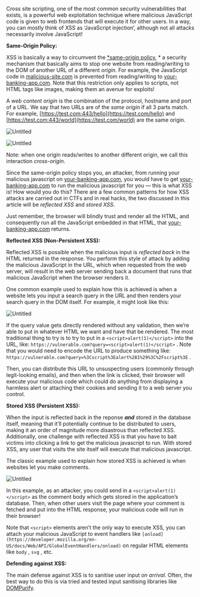 Cross site scripting, one of the most common security vulnerabilities that exists, is a powerful web exploitation technique where malicious JavaScript code is given to web frontends that will execute it for other users. In a way, you can mostly think of XSS as ‘JavaScript injection’, although not all attacks necessarily involve JavaScript!

**Same-Origin Policy:**

XSS is basically a way to circumvent the [*same-origin policy](https://developer.mozilla.org/en-US/docs/Web/Security/Same-origin_policy), * a security mechanism that basically aims to stop one website from reading/writing to the DOM of another URL of a different *origin*. For example, the JavaScript code in [malicious-site.com](http://malicious-site.com) is prevented from reading/writing to [your-banking-app.com](http://your-banking-app.com). Note that this restriction only applies to scripts, not HTML tags like images, making them an avenue for exploits!

A *web content* *origin* is the combination of the protocol, hostname and port of a URL. We say that two URLs are of the *same origin* if all 3 parts match. For example, [https://test.com:443/hello](https://test.com/hello) and [https://test.com:443/world](https://test.com/world) are the same origin.

![Untitled](https://s3.us-west-2.amazonaws.com/secure.notion-static.com/a62900d5-7c11-47c3-b441-ea7d288359e7/Untitled.png?X-Amz-Algorithm=AWS4-HMAC-SHA256&X-Amz-Content-Sha256=UNSIGNED-PAYLOAD&X-Amz-Credential=AKIAT73L2G45EIPT3X45%2F20220410%2Fus-west-2%2Fs3%2Faws4_request&X-Amz-Date=20220410T010158Z&X-Amz-Expires=86400&X-Amz-Signature=88197fd4726c224ebeae42c74f7ea81d6be45aa2896b300c3c9fb4b21e877e45&X-Amz-SignedHeaders=host&response-content-disposition=filename%20%3D%22Untitled.png%22&x-id=GetObject)

![Untitled](https://s3.us-west-2.amazonaws.com/secure.notion-static.com/d1fea390-199b-4aff-8577-63229ab04e80/Untitled.png?X-Amz-Algorithm=AWS4-HMAC-SHA256&X-Amz-Content-Sha256=UNSIGNED-PAYLOAD&X-Amz-Credential=AKIAT73L2G45EIPT3X45%2F20220410%2Fus-west-2%2Fs3%2Faws4_request&X-Amz-Date=20220410T010200Z&X-Amz-Expires=86400&X-Amz-Signature=e37c7bf46cae53b201f38862be840c8c9ef121db77faf27585e841071957e583&X-Amz-SignedHeaders=host&response-content-disposition=filename%20%3D%22Untitled.png%22&x-id=GetObject)

Note: when one origin reads/writes to another different origin, we call this interaction *cross-origin*.

Since the same-origin policy stops you, an attacker, from running your malicious javascript on [your-banking-app.com](http://your-banking-app.com), you would have to get [your-banking-app.com](http://your-banking-app.com) to run the malicious javascript for you — this is what XSS is! How would you do this? There are a few common patterns for how XSS attacks are carried out in CTFs and in real hacks, the two discussed in this article will be *reflected XSS* and *stored XSS*.

Just remember, the browser will blindly trust and render all the HTML, and consequently run all the JavaScript embedded in that HTML, that [your-banking-app.com](http://your-banking-app.com) returns.

**Reflected XSS (Non-Persistent XSS):**

Reflected XSS is possible when the malicious input is *reflected back* in the HTML returned in the response. You perform this style of attack by adding the malicious JavaScript in the URL, which when requested from the web server, will result in the web server sending back a document that runs that malicious JavaScript when the browser renders it.

One common example used to explain how this is achieved is when a website lets you input a search query in the URL and then renders your search query in the DOM itself. For example, it might look like this:

![Untitled](https://www.notion.so/signed/https%3A%2F%2Fs3-us-west-2.amazonaws.com%2Fsecure.notion-static.com%2F03131314-a032-4626-9e0e-077a4f3a6f58%2FUntitled.png?table=block&id=cd831b29-0bc6-4d84-9189-8d5f51e074e3&spaceId=621f113b-b6ad-4296-a660-ef8fddc2eb6f&name=Untitled.png&userId=b31acd67-fcbe-478f-bbe4-8bba3feb2748&cache=v2)

If the query value gets directly rendered without any validation, then we’re able to put in whatever HTML we want and have that be rendered. The most traditional thing to try is to try to put in a `<script>alert(1)</script>` into the URL, like: `https://vulnerable.com?query=<script>alert(1)</script>` . Note that you would need to encode the URL to produce something like: `https://vulnerable.com?query=%3Cscript%3Ealert%281%29%3C%2Fscript%3E` .

Then, you can distribute this URL to unsuspecting users (commonly through legit-looking emails), and then when the link is clicked, their browser will execute your malicious code which could do anything from displaying a harmless alert or attaching their cookies and sending it to a web server you control.

**Stored XSS (Persistent XSS):**

When the input is reflected back in the reponse ***and*** stored in the database itself, meaning that it’ll potentially continue to be distributed to users, making it an order of magnitude more disastrous than reflected XSS. Additionally, one challenge with reflected XSS is that you have to bait victims into clicking a link to get the malicious javascript to run. With stored XSS, any user that visits the site itself will execute that malicious javascript.

The classic example used to explain how stored XSS is achieved is when websites let you make comments. 

![Untitled](https://s3.us-west-2.amazonaws.com/secure.notion-static.com/bde9004b-12f1-4a98-8038-bcc628cbfed5/Untitled.png?X-Amz-Algorithm=AWS4-HMAC-SHA256&X-Amz-Content-Sha256=UNSIGNED-PAYLOAD&X-Amz-Credential=AKIAT73L2G45EIPT3X45%2F20220410%2Fus-west-2%2Fs3%2Faws4_request&X-Amz-Date=20220410T010315Z&X-Amz-Expires=86400&X-Amz-Signature=5242e5950b4ad1e7a3f5ce4f7bd4769d813f4e82ff5c0f8d94dd59b5c6cd2434&X-Amz-SignedHeaders=host&response-content-disposition=filename%20%3D%22Untitled.png%22&x-id=GetObject)

In this example, as an attacker, you could send in a `<script>alert(1)</script>` as the comment body which gets stored in the application’s database. Then, when other users visit the page where your comment is fetched and put into the HTML response, your malicious code will run in their browser!  

Note that `<script>` elements aren’t the only way to execute XSS, you can attach your malicious JavaScript to event handlers like `[onload](https://developer.mozilla.org/en-US/docs/Web/API/GlobalEventHandlers/onload)` on regular HTML elements like `body` , `svg` , etc.

**Defending against XSS:**

The main defense against XSS is to sanitise user input *on arrival*. Often, the best way to do this is via tried and tested input sanitising libraries like [DOMPurify](https://github.com/cure53/DOMPurify).
